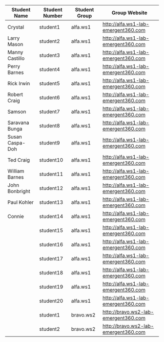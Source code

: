 Student Name | Student Number | Student Group | Group Website
------------ | ---------------| ---------- | ------------
Crystal	| student1	| alfa.ws1	| http://alfa.ws1-lab-emergent360.com
Larry Mason	| student2	| alfa.ws1 | http://alfa.ws1-lab-emergent360.com
Manny Castillo | student3	| alfa.ws1	| http://alfa.ws1-lab-emergent360.com
Perry Barnes	| student4	| alfa.ws1	| http://alfa.ws1-lab-emergent360.com
Rick Irwin	| student5	| alfa.ws1	| http://alfa.ws1-lab-emergent360.com
Robert Craig	| student6	| alfa.ws1	| http://alfa.ws1-lab-emergent360.com
Samson	| student7	| alfa.ws1	| http://alfa.ws1-lab-emergent360.com
Saravana Bunga	| student8	| alfa.ws1	| http://alfa.ws1-lab-emergent360.com
Susan Caspa-Doh	| student9	| alfa.ws1	| http://alfa.ws1-lab-emergent360.com
Ted Craig	| student10	| alfa.ws1	| http://alfa.ws1-lab-emergent360.com
William Barnes	| student11	| alfa.ws1	| http://alfa.ws1-lab-emergent360.com
John Bonbright | student12	| alfa.ws1	| http://alfa.ws1-lab-emergent360.com
Paul Kohler	| student13	| alfa.ws1	| http://alfa.ws1-lab-emergent360.com
Connie	| student14 |	alfa.ws1	| http://alfa.ws1-lab-emergent360.com
	| student15	| alfa.ws1 | http://alfa.ws1-lab-emergent360.com
	| student16	| alfa.ws1 | http://alfa.ws1-lab-emergent360.com
	| student17	| alfa.ws1 | http://alfa.ws1-lab-emergent360.com
	| student18	| alfa.ws1 | http://alfa.ws1-lab-emergent360.com
	| student19	| alfa.ws1 | http://alfa.ws1-lab-emergent360.com
	| student20	| alfa.ws1 | http://alfa.ws1-lab-emergent360.com
	| student1	| bravo.ws2 | http://bravo.ws2-lab-emergent360.com
	| student2	| bravo.ws2 | http://bravo.ws2-lab-emergent360.com

